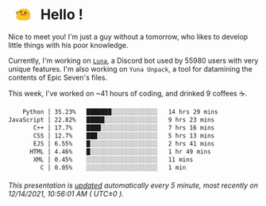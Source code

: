 <h1>   <img src="./spoink.gif" style="vertical-align:middle;" width="30px">   Hello ! </h1>

Nice to meet you! I'm just a guy without a tomorrow, who likes to develop little things with his poor knowledge.

Currently, I'm working on <a href='https://github.com/Asgarrrr/Luna'>`Luna`</a>, a Discord bot used by 55980 users with very unique features. I'm also working on `Yuna Unpack`, a tool for datamining the contents of Epic Seven's files.

This week, I've worked on ~41 hours of coding, and drinked 9 coffees ☕.

```
    Python │ 35.23%   ███████░░░░░░░░░░░░░   14 hrs 29 mins
JavaScript │ 22.82%   █████░░░░░░░░░░░░░░░   9 hrs 23 mins
       C++ │ 17.7%    ████░░░░░░░░░░░░░░░░   7 hrs 16 mins
       CSS │ 12.7%    ███░░░░░░░░░░░░░░░░░   5 hrs 13 mins
       EJS │ 6.55%    █░░░░░░░░░░░░░░░░░░░   2 hrs 41 mins
      HTML │ 4.46%    █░░░░░░░░░░░░░░░░░░░   1 hr 49 mins
       XML │ 0.45%    ░░░░░░░░░░░░░░░░░░░░   11 mins
         C │ 0.05%    ░░░░░░░░░░░░░░░░░░░░   1 min
```

###### This presentation is [updated](https://github.com/Asgarrrr) automatically every 5 minute, most recently on 12/14/2021, 10:56:01 AM ( UTC±0 ).